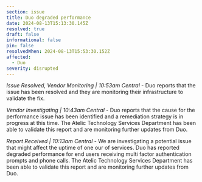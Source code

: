 ```yaml
---
section: issue
title: Duo degraded performance
date: 2024-08-13T15:13:30.145Z
resolved: true
draft: false
informational: false
pin: false
resolvedWhen: 2024-08-13T15:53:30.152Z
affected:
  - Duo
severity: disrupted
---
```

*Issue Resolved, Vendor Monitoring | 10:53am Central* - Duo reports that the issue has been resolved and they are monitoring their infrastructure to validate the fix.

*Vendor Investigating | 10:43am Central* - Duo reports that the cause for the performance issue has been identified and a remediation strategy is in progress at this time. The Atelic Technology Services Department has been able to validate this report and are monitoring further updates from Duo.

*Report Received | 10:13am Central* - We are investigating a potential issue that might affect the uptime of one our of services. Duo has reported degraded performance for end users receiving multi factor authentication prompts and phone calls. The Atelic Technology Services Department has been able to validate this report and are monitoring further updates from Duo.
